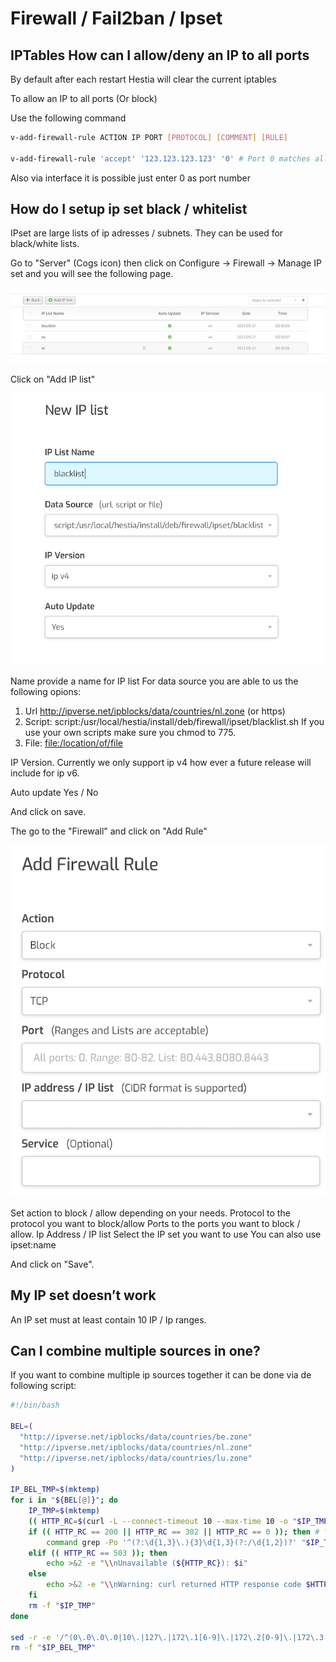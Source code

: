 # Firewall / Fail2ban / Ipset

## IPTables How can I allow/deny an IP to all ports

By default after each restart Hestia will clear the current iptables

To allow an IP to all ports (Or block)

Use the following command

```bash
v-add-firewall-rule ACTION IP PORT [PROTOCOL] [COMMENT] [RULE]

v-add-firewall-rule 'accept' '123.123.123.123' '0' # Port 0 matches all ports
```

Also via interface it is possible just enter 0 as port number

## How do I setup ip set black / whitelist

IPset are large lists of ip adresses / subnets. They can be used for
black/white lists.

Go to "Server" (Cogs icon) then click on Configure -\> Firewall -\>
Manage IP set and you will see the following page.

![List IP List](/images/ipset/ipset-1.png)

Click on "Add IP list"

![Add IP List](/images/ipset/ipset-2.png)

Name provide a name for IP list For data source you are able to us the
following opions:

1.  Url <http://ipverse.net/ipblocks/data/countries/nl.zone> (or https)
2.  Script:
    script:/usr/local/hestia/install/deb/firewall/ipset/blacklist.sh If
    you use your own scripts make sure you chmod to 775.
3.  File: <file:/location/of/file>

IP Version. Currently we only support ip v4 how ever a future release
will include for ip v6.

Auto update Yes / No

And click on save.

The go to the "Firewall" and click on "Add Rule"

![Add Firewall rule](/images/ipset/ipset-3.png)

Set action to block / allow depending on your needs. Protocol to the
protocol you want to block/allow Ports to the ports you want to block /
allow. Ip Address / IP list Select the IP set you want to use You can
also use ipset:name

And click on "Save".

## My IP set doesn’t work

An IP set must at least contain 10 IP / Ip ranges.

## Can I combine multiple sources in one?

If you want to combine multiple ip sources together it can be done via
de following script:

```bash
#!/bin/bash

BEL=(
  "http://ipverse.net/ipblocks/data/countries/be.zone"
  "http://ipverse.net/ipblocks/data/countries/nl.zone"
  "http://ipverse.net/ipblocks/data/countries/lu.zone"
)

IP_BEL_TMP=$(mktemp)
for i in "${BEL[@]}"; do
    IP_TMP=$(mktemp)
    (( HTTP_RC=$(curl -L --connect-timeout 10 --max-time 10 -o "$IP_TMP" -s -w "%{http_code}" "$i") ))
    if (( HTTP_RC == 200 || HTTP_RC == 302 || HTTP_RC == 0 )); then # "0" because file:/// returns 000
        command grep -Po '^(?:\d{1,3}\.){3}\d{1,3}(?:/\d{1,2})?' "$IP_TMP" | sed -r 's/^0*([0-9]+)\.0*([0-9]+)\.0*([0-9]+)\.0*([0-9]+)$/\1.\2.\3.\4/' >> "$IP_BEL_TMP"
    elif (( HTTP_RC == 503 )); then
        echo >&2 -e "\\nUnavailable (${HTTP_RC}): $i"
    else
        echo >&2 -e "\\nWarning: curl returned HTTP response code $HTTP_RC for URL $i"
    fi
    rm -f "$IP_TMP"
done

sed -r -e '/^(0\.0\.0\.0|10\.|127\.|172\.1[6-9]\.|172\.2[0-9]\.|172\.3[0-1]\.|192\.168\.|22[4-9]\.|23[0-9]\.)/d' "$IP_BEL_TMP"|sort -n|sort -mu
rm -f "$IP_BEL_TMP"
```

